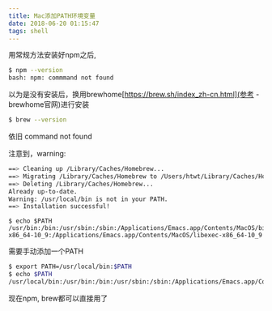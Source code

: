 ```yaml
---
title: Mac添加PATH环境变量
date: 2018-06-20 01:15:47
tags: shell 
---
```


用常规方法安装好npm之后, 
```sh
$ npm --version
bash: npm: commmand not found
```

以为是没有安装后，换用brewhome[https://brew.sh/index_zh-cn.html](参考 - brewhome官网)进行安装
```sh
$ brew --version
```
依旧 command not found

注意到，warning:
```sh
==> Cleaning up /Library/Caches/Homebrew...
==> Migrating /Library/Caches/Homebrew to /Users/htwt/Library/Caches/Homebrew...
==> Deleting /Library/Caches/Homebrew...
Already up-to-date.
Warning: /usr/local/bin is not in your PATH.
==> Installation successful!
```

```
$ echo $PATH
/usr/bin:/bin:/usr/sbin:/sbin:/Applications/Emacs.app/Contents/MacOS/bin-x86_64-10_9:/Applications/Emacs.app/Contents/MacOS/libexec-x86_64-10_9
```

需要手动添加一个PATH
```sh
$ export PATH=/usr/local/bin:$PATH
$ echo $PATH
/usr/local/bin:/usr/bin:/bin:/usr/sbin:/sbin:/Applications/Emacs.app/Contents/MacOS/bin-x86_64-10_9:/Applications/Emacs.app/Contents/MacOS/libexec-x86_64-10_9
```

现在npm, brew都可以直接用了

